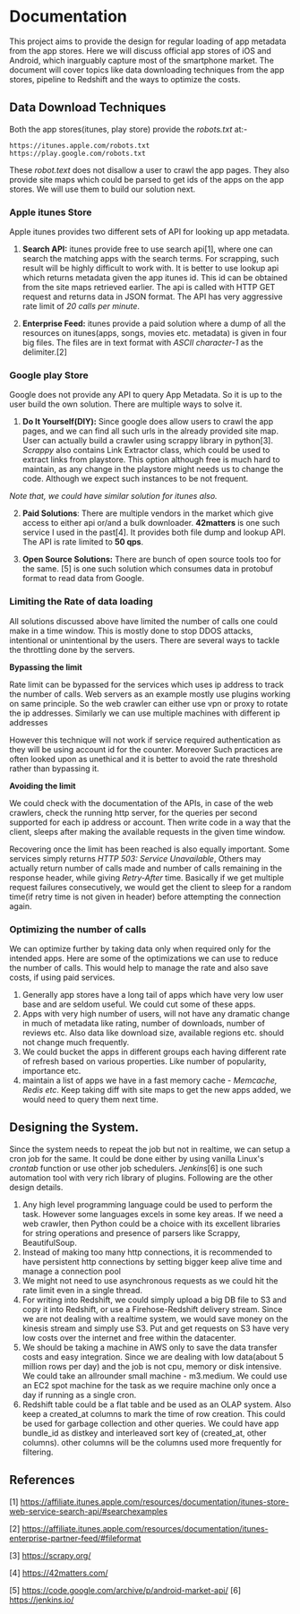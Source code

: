 # Documentation

This project aims to provide the design for regular loading of app metadata from the app stores. Here we will discuss official app stores of iOS and Android, which inarguably capture most of the smartphone market. The document will cover topics like data downloading techniques from the app stores, pipeline to Redshift and the ways to optimize the costs.

## Data Download Techniques

Both the app stores(itunes, play store) provide the *robots.txt* at:-

```
https://itunes.apple.com/robots.txt
https://play.google.com/robots.txt
```

These *robot.text* does not disallow a user to crawl the app pages. They also provide site maps which could be parsed to get ids of the apps on the app stores. We will use them to build our solution next.

### Apple itunes Store

Apple itunes provides two different sets of API for looking up app metadata.

1. **Search API:** itunes provide free to use search api[1], where one can search the matching apps with the search terms. For scrapping, such result will be highly difficult to work with. It is better to use lookup api which returns metadata given the app itunes id. This id can be obtained from the site maps retrieved earlier. The api is called with HTTP GET request and returns data in JSON format. The API has very aggressive rate limit of *20 calls per minute*.

2. **Enterprise Feed:** itunes provide a paid solution where a dump of all the resources on itunes(apps, songs, movies etc. metadata) is given in four big files. The files are in text format with *ASCII character-1* as the delimiter.[2]

### Google play Store

Google does not provide any API to query App Metadata. So it is up to the user build the own solution. There are multiple ways to solve it.

1. **Do It Yourself(DIY):** Since google does allow users to crawl the app pages, and we can find all such urls in the already provided site map. User can actually build a crawler using scrappy library in python[3]. *Scrappy* also contains Link Extractor class, which could be used to extract links from playstore. This option although free is much hard to maintain, as any change in the playstore might needs us to change the code. Although we expect such instances to be not frequent.

  *Note that, we could have similar solution for itunes also.*

2. **Paid Solutions**: There are multiple vendors in the market which give access to either api or/and a bulk downloader. **42matters** is one such service I used in the past[4]. It provides both file dump and lookup API. The API is rate limited to **50 qps**.

3. **Open Source Solutions:** There are bunch of open source tools too for the same. [5] is one such solution which consumes data in protobuf format to read data from Google.

### Limiting the Rate of data loading

All solutions discussed above have limited the number of calls one could make in a time window. This is mostly done to stop DDOS attacks, intentional or unintentional by the users. There are several ways to tackle the throttling done by the servers.

**Bypassing the limit**

Rate limit can be bypassed for the services which uses ip address to track the number of calls. Web servers as an example mostly use plugins working on same principle. So the web crawler can either use vpn or proxy to rotate the ip addresses. Similarly we can use multiple machines with different ip addresses

However this technique will not work if service required authentication as they will be using account id for the counter. Moreover Such practices are often looked upon as unethical and it is better to avoid the rate threshold rather than bypassing it.

**Avoiding the limit**

We could check with the documentation of the APIs, in case of the web crawlers, check the running http server, for the queries per second supported for each ip address or account. Then write code in a way that the client, sleeps after making the available requests in the given time window.

Recovering once the limit has been reached is also equally important. Some services simply returns *HTTP 503: Service Unavailable*, Others may actually return number of calls made and number of calls remaining in the response header, while giving *Retry-After* time. Basically if we get multiple request failures consecutively, we would get the client to sleep for a random time(if retry time is not given in header) before attempting the connection again.

### Optimizing the number of calls

We can optimize further by taking data only when required only for the intended apps. Here are some of the optimizations we can use to reduce the number of calls. This would help to manage the rate and also save costs, if using paid services.

1. Generally app stores have a long tail of apps which have very low user base and are seldom useful. We could cut some of these apps.
2. Apps with very high number of users, will not have any dramatic change in much of metadata like rating, number of downloads, number of reviews etc. Also data like download size, available regions etc. should not change much frequently.
3. We could bucket the apps in different groups each having different rate of refresh based on various properties. Like number of popularity, importance etc.
4. maintain a list of apps we have in a fast memory cache - *Memcache, Redis etc*. Keep taking diff with site maps to get the new apps added, we would need to query them next time.

## Designing the System.

 Since the system needs to repeat the job but not in realtime, we can setup a cron job for the same. It could be done either by using vanilla Linux's *crontab* function or use other job schedulers. *Jenkins*[6] is one such automation tool with very rich library of plugins. Following are the other design details.

 1. Any high level programming language could be used to perform the task. However some languages excels in some key areas. If we need a web crawler, then Python could be a choice with its excellent libraries for string operations and presence of parsers like Scrappy, BeautifulSoup.
   2. Instead of making too many http connections, it is recommended to have persistent http connections by setting bigger keep alive time and manage a connection pool
 3. We might not need to use asynchronous requests as we could hit the rate limit even in a single thread.
 4. For writing into Redshift, we could simply upload a big DB file to S3 and copy it into Redshift, or use a Firehose-Redshift delivery stream. Since we are not dealing with a realtime system, we would save money on the kinesis stream and simply use S3. Put and get requests on S3 have very low costs over the internet and free within the datacenter.
 5. We should be taking a machine in AWS only to save the data transfer costs and easy integration. Since we are dealing with low data(about 5 million rows per day) and the job is not cpu, memory or disk intensive. We could take an allrounder small machine - m3.medium. We could use an EC2 spot machine for the task as we require machine only once a day if running as a single cron.
 6. Redshift table could be a flat table and be used as an OLAP system. Also keep a created_at columns to mark the time of row creation. This could be used for garbage collection and other queries. We could have app bundle_id as distkey and interleaved sort key of (created_at, other columns). other columns will be the columns used more frequently for filtering.


 ## References

 [1] https://affiliate.itunes.apple.com/resources/documentation/itunes-store-web-service-search-api/#searchexamples

 [2] https://affiliate.itunes.apple.com/resources/documentation/itunes-enterprise-partner-feed/#fileformat

 [3] https://scrapy.org/

 [4] https://42matters.com/

 [5] https://code.google.com/archive/p/android-market-api/
 [6] https://jenkins.io/
